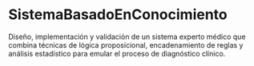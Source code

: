 # SistemaBasadoEnConocimiento
Diseño, implementación y validación de un sistema experto médico que combina técnicas de lógica proposicional, encadenamiento de reglas y análisis estadístico para emular el proceso de diagnóstico clínico.

